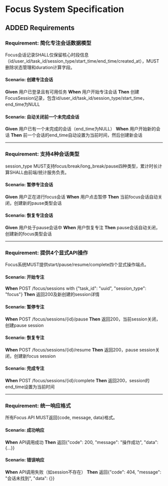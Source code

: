 # Focus System Specification

## ADDED Requirements

### Requirement: 简化专注会话数据模型
Focus会话记录SHALL仅保留核心时段信息（id/user_id/task_id/session_type/start_time/end_time/created_at），MUST删除状态管理和duration计算字段。

#### Scenario: 创建专注会话
**Given** 用户已登录且有可用任务
**When** 用户开始专注会话
**Then** 创建FocusSession记录，包含id/user_id/task_id/session_type/start_time，end_time为NULL

#### Scenario: 自动关闭前一个未完成会话
**Given** 用户已有一个未完成的会话（end_time为NULL）
**When** 用户开始新的会话
**Then** 前一个会话的end_time自动设置为当前时间，然后创建新会话

---

### Requirement: 支持4种会话类型
session_type MUST支持focus/break/long_break/pause四种类型，累计时长计算SHALL由前端/统计服务负责。

#### Scenario: 暂停专注会话
**Given** 用户正在进行focus会话
**When** 用户点击暂停
**Then** 当前focus会话自动关闭，创建新的pause类型会话

#### Scenario: 恢复专注会话
**Given** 用户处于pause会话中
**When** 用户恢复专注
**Then** pause会话自动关闭，创建新的focus类型会话

---

### Requirement: 提供4个显式API操作
Focus系统MUST提供start/pause/resume/complete四个显式操作端点。

#### Scenario: 开始专注
**When** POST /focus/sessions with {"task_id": "uuid", "session_type": "focus"}
**Then** 返回200及新创建的session详情

#### Scenario: 暂停专注
**When** POST /focus/sessions/{id}/pause
**Then** 返回200，当前session关闭，创建pause session

#### Scenario: 恢复专注
**When** POST /focus/sessions/{id}/resume
**Then** 返回200，pause session关闭，创建新focus session

#### Scenario: 完成专注
**When** POST /focus/sessions/{id}/complete
**Then** 返回200，session的end_time设置为当前时间

---

### Requirement: 统一响应格式
所有Focus API MUST返回{code, message, data}格式。

#### Scenario: 成功响应
**When** API调用成功
**Then** 返回{"code": 200, "message": "操作成功", "data": {...}}

#### Scenario: 错误响应
**When** API调用失败（如session不存在）
**Then** 返回{"code": 404, "message": "会话未找到", "data": {}}
